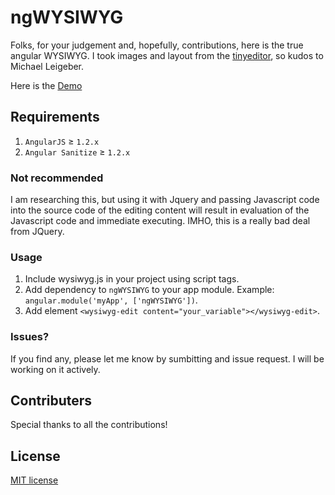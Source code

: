 ngWYSIWYG
=========

Folks, for your judgement and, hopefully, contributions, here is the true angular WYSIWYG.
I took images and layout from the <a href="https://github.com/jessegreathouse/TinyEditor">tinyeditor</a>, so kudos to Michael Leigeber.

Here is the <a href="http://psergus.github.io/ngWYSIWYG/">Demo</a>

## Requirements

1. `AngularJS` ≥ `1.2.x`
2. `Angular Sanitize` ≥ `1.2.x`

### Not recommended
I am researching this, but using it with Jquery and passing Javascript code into the source code of the editing content will result in evaluation of the Javascript code and immediate executing. IMHO, this is a really bad deal from JQuery.

### Usage

1. Include wysiwyg.js in your project using script tags.
2. Add dependency to `ngWYSIWYG` to your app module. Example: ```angular.module('myApp', ['ngWYSIWYG'])```.
3. Add element ```<wysiwyg-edit content="your_variable"></wysiwyg-edit>```.

### Issues?

If you find any, please let me know by sumbitting and issue request. I will be working on it actively.

## Contributers

Special thanks to all the contributions! 


## License

[MIT license](http://opensource.org/licenses/MIT)
